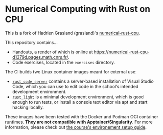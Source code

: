 # Numerical Computing with Rust on CPU

This is a fork of Hadrien Grasland (grasland)'s [numerical-rust-cpu](https://plmlab.math.cnrs.fr/grasland/numerical-rust-cpu/-/tree/main?ref_type=heads).

This repository contains...

- Handouts, a render of which is online at
  <https://numerical-rust-cpu-d1379d.pages.math.cnrs.fr/>.
- Code exercises, located in the `exercises` directory.

The CI builds two Linux container images meant for external use:

- [`rust_code_server`](https://plmlab.math.cnrs.fr/grasland/numerical-rust-cpu/container_registry/1020)
  contains a server-based installation of Visual Studio Code, which you can use
  to edit code in the school's intended development environment.
- [`rust_light`](https://plmlab.math.cnrs.fr/grasland/numerical-rust-cpu/container_registry/1019)
  is a minimal development environment, which is good enough to run tests, or
  install a console text editor via apt and start hacking locally.

These images have been tested with the Docker and Podman OCI container runtimes.
**They are not compatible with Apptainer/Singularity**. For more information,
please check out [the course's environement setup
guide](https://numerical-rust-cpu-d1379d.pages.math.cnrs.fr/setup/pathfinding.html).

